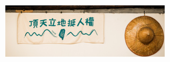 # ![hardlife header](https://github.com/Hardlife-Ryan/photo/blob/4727bbe11ca6d59544405f08fee8dc0e3ceb8bda/%E4%BA%BA%E6%AC%8A.png)


<!--
**Hardlife-Ryan/Hardlife-Ryan** is a ✨ _special_ ✨ repository because its `README.md` (this file) appears on your GitHub profile.

Here are some ideas to get you started:

- 🔭 I’m currently working on ...
- 🌱 I’m currently learning ...
- 👯 I’m looking to collaborate on ...
- 🤔 I’m looking for help with ...
- 💬 Ask me about ...
- 📫 How to reach me: ...
- 😄 Pronouns: ...
- ⚡ Fun fact: ...
-->

